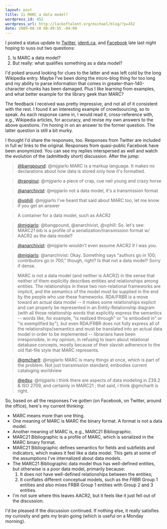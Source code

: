 ```yaml
--- 
layout: post
title: Is MARC a data model?
wordpress_id: 452
wordpress_url: http://lackoftalent.org/michael/blog/?p=452
date: 2009-08-10 08:49:55 -04:00
---
```

I posted a status update to <a href="http://twitter.com/mjgiarlo/statuses/3215173861">Twitter</a>, <a href="http://identi.ca/notice/7827179">identi.ca</a>, and <a href="http://facebook.com/mjgiarlo?story_fbid=255213260600">Facebook</a> late last night hoping to suss out two questions:<ol>
<li>Is MARC a data model?</li>
<li>But really: what qualifies something as a data model?</li>
</ol>

I'd poked around looking for clues to the latter and was left cold by the long Wikipedia entry.  Maybe I've been doing the micro-blog thing for too long and my ability to parse information that comes in greater-than-140-character chunks has been damaged.  Plus I like learning from examples, and what better example for the library geek than MARC?

The feedback I received was pretty impressive, and not all of it consistent with the rest.  I found it an interesting example of crowdsourcing, so to speak.  As each response came in, I would read it, cross-reference with, e.g., Wikipedia articles, for accuracy, and revise my own answers to the above questions.  I'm honing in on an answer to the former question.  The latter question is still a bit murky.

I thought I'd share the responses, too.  Responses from Twitter are included in full w/ links to the original.  Responses from quasi-public Facebook have been anonymized.  You can see my replies interspersed as well and watch the evolution of the (admittedly short) discussion.  After the jump:
<!--more-->
<blockquote><a href="http://twitter.com/bangpound/statuses/3215214058">@bangpound</a>: @mjgiarlo MARC is a markup language. It makes no declarations about how data is stored only how it's formatted.</a></blockquote>

<blockquote><a href="http://twitter.com/ranginui/statuses/3215591211">@ranginui</a>: @mjgiarlo a piece of crap, cue neil young and crazy horse</blockquote>

<blockquote><a href="http://twitter.com/anarchivist/statuses/3216566687">@anarchivist</a>: @mjgiarlo not a data model, it's a transmission format</blockquote>

<blockquote><a href="http://twitter.com/vphill/statuses/3216984096">@vphill</a>: @mjgiarlo I've heard that said about MARC too, let me know if you get an answer</blockquote>

<blockquote>A container for a data model, such as AACR2</blockquote>

<blockquote><a href="http://twitter.com/mjgiarlo/statuses/3217501084">@mjgiarlo</a>: @bangpound, @anarchivist, @vphill: So. let's see: MARC21 bib is a profile of a serialization/transmission format w/ AACR2 as the data model? </blockquote>

<blockquote><a href="http://twitter.com/anarchivist/statuses/3219349208">@anarchivist</a>: @mjgiarlo wouldn't even assume AACR2 if I was you.</blockquote>

<blockquote><a href="http://twitter.com/mjgiarlo/statuses/3223365237">@mjgiarlo</a>: @anarchivist: Okay. Something says "authors go in 100; contributors go in 700," though, right? Is that not a data model? Sorry if dense.</blockquote>

<blockquote>MARC is not a data model (and neither is AACR2) in the sense that neither of them explicitly describes entities and relationships among entities. The relationships in these two non-relational frameworks are implicit, and the semantics of the model must be supplied in the end by the people who use these frameworks. RDA/FRBR is a move toward an actual data model -- it makes some relationships explicit and can properly be represented in an Entity-Relationship diagram (with all those relationship words that explicitly express the semantics -- words like, for example, "is realized through" or "is embodied in" or "is exemplified by"), but even RDA/FRBR does not fully express all of the relationships/semantics and must be translated into an actual data model in order to be implemented -- librarians have been irresponsible, in my opinion, in refusing to learn about relational database concepts, mostly because of their slavish adherence to the old flat-file style that MARC represents.</blockquote>

<blockquote><a href="http://twitter.com/gmcharlt/statuses/3223446556">@gmcharlt</a>: @mjgiarlo MARC is many things at once, which is part of the problem. Not just transmission standard; embodies current cataloging worldview</blockquote>

<blockquote><a href="http://twitter.com/edsu/statuses/3224290838">@edsu</a>: @mjgiarlo i think there are aspects of data modeling in Z39.2 & ISO 2709, and certainly in MARC21 ; that said, i think @gmcharlt is right.</blockquote>

So, based on all the responses I've gotten (on Facebook, on Twitter, around the office), here's my current thinking:
<ul>
<li>MARC means more than one thing.</li>
<li>One meaning of MARC is MARC the binary format. A format is not a data model.</li>
<li>Another meaning of MARC is, e.g., MARC21 Bibliographic.</li>
<li>MARC21 Bibliographic is a profile of MARC, which is serialized in the MARC binary format.</li>
<li>MARC21 Bibliographic defines semantics for fields and subfields and indicators, which makes it feel like a data model.  This gets at some of the assumptions I've internalized about data models.</li>
<li>The MARC21 Bibliographic data model thus has well-defined entities, but otherwise is a poor data model, primarily because:<ol>
<li>It does not have well-defined relationships between the entities;</li>
<li>It conflates different conceptual models, such as the FRBR Group 1 entities and also mixes FRBR Group 1 entities with Group 2 and 3 entities.</li>
</ol>
</li>
<li>I'm not sure where this leaves AACR2, but it feels like it just fell out of the discussion.</li>
</ul>

I'd be pleased if the discussion continued.  If nothing else, it really satisfies my curiosity and gets my brain going (which is useful on a Monday morning).

